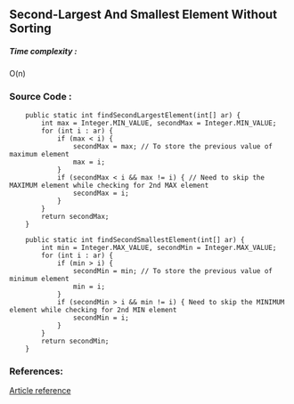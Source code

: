 ## Second-Largest And Smallest Element Without Sorting

##### Time complexity :

O(n)

### Source Code :

```
    public static int findSecondLargestElement(int[] ar) {
        int max = Integer.MIN_VALUE, secondMax = Integer.MIN_VALUE;
        for (int i : ar) {
            if (max < i) {
                secondMax = max; // To store the previous value of maximum element
                max = i;
            }
            if (secondMax < i && max != i) { // Need to skip the MAXIMUM element while checking for 2nd MAX element
                secondMax = i;
            }
        }
        return secondMax;
    }

    public static int findSecondSmallestElement(int[] ar) {
        int min = Integer.MAX_VALUE, secondMin = Integer.MAX_VALUE;
        for (int i : ar) {
            if (min > i) {
                secondMin = min; // To store the previous value of minimum element
                min = i;
            }
            if (secondMin > i && min != i) { Need to skip the MINIMUM element while checking for 2nd MIN element
                secondMin = i;
            }
        }
        return secondMin;
    }
```

### References:

[Article reference](https://takeuforward.org/data-structure/find-second-smallest-and-second-largest-element-in-an-array/)
